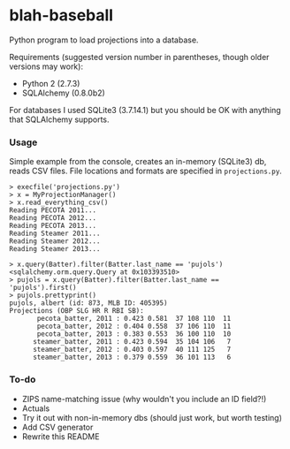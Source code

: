 
# blah-baseball

Python program to load projections into a database. 

Requirements (suggested version number in parentheses, though older versions may work): 

- Python 2 (2.7.3)
- SQLAlchemy (0.8.0b2)

For databases I used SQLite3 (3.7.14.1) but you should be OK with anything that SQLAlchemy supports. 

### Usage

Simple example from the console, creates an in-memory (SQLite3) db, reads CSV files. File locations and formats are specified in `projections.py`. 

    > execfile('projections.py')
    > x = MyProjectionManager()
    > x.read_everything_csv()
    Reading PECOTA 2011...
    Reading PECOTA 2012...
    Reading PECOTA 2013...
    Reading Steamer 2011...
    Reading Steamer 2012...
    Reading Steamer 2013...

    > x.query(Batter).filter(Batter.last_name == 'pujols')
    <sqlalchemy.orm.query.Query at 0x103393510>
    > pujols = x.query(Batter).filter(Batter.last_name == 'pujols').first()
    > pujols.prettyprint()
    pujols, albert (id: 873, MLB ID: 405395)
    Projections (OBP SLG HR R RBI SB):
           pecota_batter, 2011 : 0.423 0.581  37 108 110  11
           pecota_batter, 2012 : 0.404 0.558  37 106 110  11
           pecota_batter, 2013 : 0.383 0.553  36 100 110  10
          steamer_batter, 2011 : 0.423 0.594  35 104 106   7
          steamer_batter, 2012 : 0.403 0.597  40 111 125   7
          steamer_batter, 2013 : 0.379 0.559  36 101 113   6


### To-do

- ZIPS name-matching issue (why wouldn't you include an ID field?!)
- Actuals
- Try it out with non-in-memory dbs (should just work, but worth testing)
- Add CSV generator
- Rewrite this README
